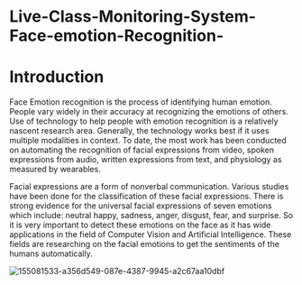 # Live-Class-Monitoring-System-Face-emotion-Recognition-
# Introduction
Face Emotion recognition is the process of identifying human emotion. People vary widely in their accuracy at recognizing the emotions of others. Use of technology to help people with emotion recognition is a relatively nascent research area. Generally, the technology works best if it uses multiple modalities in context. To date, the most work has been conducted on automating the recognition of facial expressions from video, spoken expressions from audio, written expressions from text, and physiology as measured by wearables.

Facial expressions are a form of nonverbal communication. Various studies have been done for the classification of these facial expressions. There is strong evidence for the universal facial expressions of seven emotions which include: neutral happy, sadness, anger, disgust, fear, and surprise. So it is very important to detect these emotions on the face as it has wide applications in the field of Computer Vision and Artificial Intelligence. These fields are researching on the facial emotions to get the sentiments of the humans automatically.

![155081533-a356d549-087e-4387-9945-a2c67aa10dbf](https://user-images.githubusercontent.com/79791821/155364306-eb0e82fa-aa65-4c1b-b094-d42b0a67b863.png)
